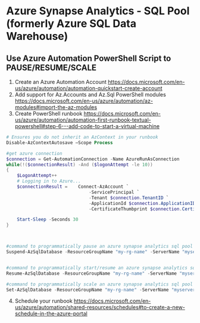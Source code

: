 # Azure Synapse Analytics - SQL Pool (formerly Azure SQL Data Warehouse)

## Use Azure Automation PowerShell Script to PAUSE/RESUME/SCALE

1. Create an Azure Automation Account https://docs.microsoft.com/en-us/azure/automation/automation-quickstart-create-account
2. Add support for Az.Accounts  and Az.Sql PowerShell modules https://docs.microsoft.com/en-us/azure/automation/az-modules#import-the-az-modules
3. Create PowerShell runbook  https://docs.microsoft.com/en-us/azure/automation/automation-first-runbook-textual-powershell#step-6---add-code-to-start-a-virtual-machine

```powershell
# Ensures you do not inherit an AzContext in your runbook
Disable-AzContextAutosave –Scope Process

#get azure connection
$connection = Get-AutomationConnection -Name AzureRunAsConnection
while(!($connectionResult) -And ($logonAttempt -le 10))
{
    $LogonAttempt++
    # Logging in to Azure...
    $connectionResult =    Connect-AzAccount `
                               -ServicePrincipal `
                               -Tenant $connection.TenantID `
                               -ApplicationId $connection.ApplicationID `
                               -CertificateThumbprint $connection.CertificateThumbprint

    Start-Sleep -Seconds 30
}



#command to programmatically pause an azure synapse analytics sql pool (aka sql data warehouse)
Suspend-AzSqlDatabase -ResourceGroupName "my-rg-name" -ServerName "myservername" -DatabaseName "my-synapsesqldb-name"


#command to programmatically start/resume an azure synapse analytics sql pool (aka sql data warehouse)
Resume-AzSqlDatabase -ResourceGroupName "my-rg-name" -ServerName "myservername" -DatabaseName "my-synapsesqldb-name"

#command to programmatically scale an azure synapse analytics sql pool (aka sql data warehouse)
Set-AzSqlDatabase -ResourceGroupName "my-rg-name" -ServerName "myservername" -DatabaseName "my-synapsesqldb-name" -RequestedServiceObjectiveName "DW300c"

```
4. Schedule your runbook https://docs.microsoft.com/en-us/azure/automation/shared-resources/schedules#to-create-a-new-schedule-in-the-azure-portal

